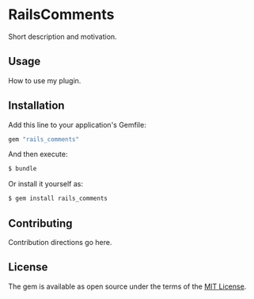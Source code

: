 # RailsComments
Short description and motivation.

## Usage
How to use my plugin.

## Installation
Add this line to your application's Gemfile:

```ruby
gem "rails_comments"
```

And then execute:
```bash
$ bundle
```

Or install it yourself as:
```bash
$ gem install rails_comments
```

## Contributing
Contribution directions go here.

## License
The gem is available as open source under the terms of the [MIT License](https://opensource.org/licenses/MIT).
